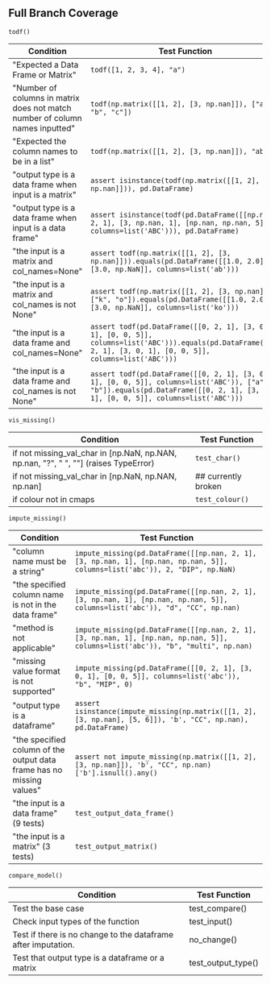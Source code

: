 ## Full Branch Coverage

`todf()`

| Condition                                | Test Function                            |
| ---------------------------------------- | ---------------------------------------- |
| "Expected a Data Frame or Matrix"        | `todf([1, 2, 3, 4], "a")`                |
| "Number of columns in matrix does not match number of column names inputted" | `todf(np.matrix([[1, 2], [3, np.nan]]), ["a", "b", "c"])` |
| "Expected the column names to be in a list" | `todf(np.matrix([[1, 2], [3, np.nan]]), "abc")` |
| "output type is a data frame when input is a matrix" | `assert isinstance(todf(np.matrix([[1, 2], [3, np.nan]])), pd.DataFrame)` |
| "output type is a data frame when input is a data frame" | `assert isinstance(todf(pd.DataFrame([[np.nan, 2, 1], [3, np.nan, 1], [np.nan, np.nan, 5]], columns=list('ABC'))), pd.DataFrame)` |
| "the input is a matrix and col_names=None" | `assert todf(np.matrix([[1, 2], [3, np.nan]])).equals(pd.DataFrame([[1.0, 2.0], [3.0, np.NaN]], columns=list('ab')))` |
| "the input is a matrix and col_names is not None" | `assert todf(np.matrix([[1, 2], [3, np.nan]]), ["k", "o"]).equals(pd.DataFrame([[1.0, 2.0], [3.0, np.NaN]], columns=list('ko')))` |
| "the input is a data frame and col_names=None" | `assert todf(pd.DataFrame([[0, 2, 1], [3, 0, 1], [0, 0, 5]], columns=list('ABC'))).equals(pd.DataFrame([[0, 2, 1], [3, 0, 1], [0, 0, 5]], columns=list('ABC')))` |
| "the input is a data frame and col_names is not None" | `assert todf(pd.DataFrame([[0, 2, 1], [3, 0, 1], [0, 0, 5]], columns=list('ABC')), ["a", "b"]).equals(pd.DataFrame([[0, 2, 1], [3, 0, 1], [0, 0, 5]], columns=list('ABC')))` |

`vis_missing()`

| Condition                                | Test Function       |
| ---------------------------------------- | ------------------- |
| if not missing_val_char in [np.NaN, np.NAN, np.nan, "?", " ", ""] (raises TypeError) | `test_char()`       |
| if not missing_val_char in [np.NaN, np.NAN, np.nan] | ## currently broken |
| if colour not in cmaps                   | `test_colour()`     |


`impute_missing()`

| Condition                                | Test Function                            |
| ---------------------------------------- | ---------------------------------------- |
| "column name must be a string"           | `impute_missing(pd.DataFrame([[np.nan, 2, 1], [3, np.nan, 1], [np.nan, np.nan, 5]], columns=list('abc')), 2, "DIP", np.NaN)` |
| "the specified column name is not in the data frame" | `impute_missing(pd.DataFrame([[np.nan, 2, 1], [3, np.nan, 1], [np.nan, np.nan, 5]], columns=list('abc')), "d", "CC", np.nan)` |
| "method is not applicable"               | `impute_missing(pd.DataFrame([[np.nan, 2, 1], [3, np.nan, 1], [np.nan, np.nan, 5]], columns=list('abc')), "b", "multi", np.nan)` |
| "missing value format is not supported"  | `impute_missing(pd.DataFrame([[0, 2, 1], [3, 0, 1], [0, 0, 5]], columns=list('abc')), "b", "MIP", 0)` |
| "output type is a dataframe"             | `assert isinstance(impute_missing(np.matrix([[1, 2], [3, np.nan], [5, 6]]), 'b', "CC", np.nan), pd.DataFrame)` |
| "the specified column of the output data frame has no missing values" | `assert not impute_missing(np.matrix([[1, 2], [3, np.nan]]), 'b', "CC", np.nan)['b'].isnull().any()` |
| "the input is a data frame" (9 tests)    | `test_output_data_frame()`               |
| "the input is a matrix" (3 tests)        | `test_output_matrix()`                   |



`compare_model()`

| Condition                                | Test Function      |
| ---------------------------------------- | ------------------ |
| Test the base case                       | test_compare()     |
| Check input types of the function        | test_input()       |
| Test if there is no change to the dataframe after imputation. | no_change()        |
| Test that output type is a dataframe or a matrix | test_output_type() |

